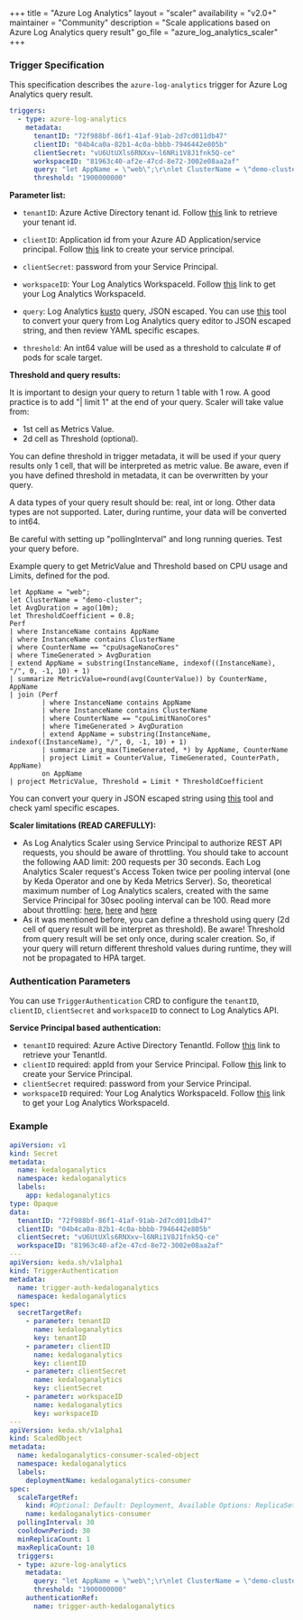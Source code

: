 +++
title = "Azure Log Analytics"
layout = "scaler"
availability = "v2.0+"
maintainer = "Community"
description = "Scale applications based on Azure Log Analytics query result"
go_file = "azure_log_analytics_scaler"
+++

### Trigger Specification

This specification describes the `azure-log-analytics` trigger for Azure Log Analytics query result.

```yaml
triggers:
  - type: azure-log-analytics
    metadata:
      tenantID: "72f988bf-86f1-41af-91ab-2d7cd011db47"
      clientID: "04b4ca0a-82b1-4c0a-bbbb-7946442e805b"
      clientSecret: "vU6UtUXls6RNXxv~l6NRi1V8J1fnk5Q-ce"
      workspaceID: "81963c40-af2e-47cd-8e72-3002e08aa2af"
      query: "let AppName = \"web\";\r\nlet ClusterName = \"demo-cluster\";\r\nlet AvgDuration = ago(10m);\r\nlet ThresholdCoefficient = 0.8;\r\nPerf\r\n| where InstanceName contains AppName\r\n| where InstanceName contains ClusterName\r\n| where CounterName == \"cpuUsageNanoCores\"\r\n| where TimeGenerated > AvgDuration\r\n| extend AppName = substring(InstanceName, indexof((InstanceName), \"/\", 0, -1, 10) + 1)\r\n| summarize MetricValue=round(avg(CounterValue)) by CounterName, AppName\r\n| join (Perf \r\n        | where InstanceName contains AppName\r\n        | where InstanceName contains ClusterName\r\n        | where CounterName == \"cpuLimitNanoCores\"\r\n        | where TimeGenerated > AvgDuration\r\n        | extend AppName = substring(InstanceName, indexof((InstanceName), \"/\", 0, -1, 10) + 1)\r\n        | summarize arg_max(TimeGenerated, *) by AppName, CounterName\r\n        | project Limit = CounterValue, TimeGenerated, CounterPath, AppName)\r\n        on AppName\r\n| project MetricValue, Threshold = Limit * ThresholdCoefficient"
      threshold: "1900000000"
```

**Parameter list:**

- `tenantID`: Azure Active Directory tenant id. Follow [this](https://docs.microsoft.com/en-us/cli/azure/account?view=azure-cli-latest#az-account-show) link to retrieve your tenant id.

- `clientID`: Application id from your Azure AD Application/service principal. Follow [this](https://docs.microsoft.com/en-us/cli/azure/ad/sp?view=azure-cli-latest) link to create your service principal.

- `clientSecret`: password from your Service Principal.
- `workspaceID`: Your Log Analytics WorkspaceId. Follow [this](https://docs.microsoft.com/en-us/cli/azure/monitor/log-analytics/workspace?view=azure-cli-latest#az-monitor-log-analytics-workspace-list) link to get your Log Analytics WorkspaceId.
- `query`: Log Analytics [kusto](https://docs.microsoft.com/en-us/azure/azure-monitor/log-query/get-started-queries) query, JSON escaped. You can use [this](https://www.freeformatter.com/json-escape.html) tool to convert your query from Log Analytics query editor to JSON escaped string, and then review YAML specific escapes.
- `threshold`: An int64 value will be used as a threshold to calculate # of pods for scale target.

**Threshold and query results:**

It is important to design your query to return 1 table with 1 row. A good practice is to add "| limit 1" at the end of your query.
Scaler will take value from:

- 1st cell as Metrics Value.
- 2d cell as Threshold (optional).

You can define threshold in trigger metadata, it will be used if your query results only 1 cell, that will be interpreted as metric value. Be aware, even if you have defined threshold in metadata, it can be overwritten by your query.

A data types of your query result should be: real, int or long. Other data types are not supported. Later, during runtime, your data will be converted to int64.

Be careful with setting up "pollingInterval" and long running queries. Test your query before.

Example query to get MetricValue and Threshold based on CPU usage and Limits, defined for the pod.
```
let AppName = "web";
let ClusterName = "demo-cluster";
let AvgDuration = ago(10m);
let ThresholdCoefficient = 0.8;
Perf
| where InstanceName contains AppName
| where InstanceName contains ClusterName
| where CounterName == "cpuUsageNanoCores"
| where TimeGenerated > AvgDuration
| extend AppName = substring(InstanceName, indexof((InstanceName), "/", 0, -1, 10) + 1)
| summarize MetricValue=round(avg(CounterValue)) by CounterName, AppName
| join (Perf 
        | where InstanceName contains AppName
        | where InstanceName contains ClusterName
        | where CounterName == "cpuLimitNanoCores"
        | where TimeGenerated > AvgDuration
        | extend AppName = substring(InstanceName, indexof((InstanceName), "/", 0, -1, 10) + 1)
        | summarize arg_max(TimeGenerated, *) by AppName, CounterName
        | project Limit = CounterValue, TimeGenerated, CounterPath, AppName)
        on AppName
| project MetricValue, Threshold = Limit * ThresholdCoefficient
```

You can convert your query in JSON escaped string using [this](https://www.freeformatter.com/json-escape.html) tool and check yaml specific escapes.

**Scaler limitations (READ CAREFULLY):**

- As Log Analytics Scaler using Service Principal to authorize REST API requests, you should be aware of throttling. You should take to account the following AAD limit: 200 requests per 30 seconds. Each Log Analytics Scaler request's Access Token twice per pooling interval (one by Keda Operator and one by Keda Metrics Server). So, theoretical maximum number of Log Analytics scalers, created with the same Service Principal for 30sec pooling interval can be 100. Read more about throttling: [here](https://dev.applicationinsights.io/documentation/Authorization/Rate-limits), [here](https://docs.microsoft.com/en-us/previous-versions/azure/ad/graph/howto/azure-ad-graph-api-throttling#what-is-throttling) and [here](https://docs.microsoft.com/en-us/azure/active-directory/users-groups-roles/directory-service-limits-restrictions)
- As it was mentioned before, you can define a threshold using query (2d cell of query result will be interpret as threshold). Be aware! Threshold from query result will be set only once, during scaler creation. So, if your query will return different threshold values during runtime, they will not be propagated to HPA target.
  
### Authentication Parameters

 You can use `TriggerAuthentication` CRD to configure the `tenantID`, `clientID`, `clientSecret` and `workspaceID` to connect to Log Analytics API.

**Service Principal based authentication:**

- `tenantID` required: Azure Active Directory TenantId. Follow [this](https://docs.microsoft.com/en-us/cli/azure/account?view=azure-cli-latest#az-account-show) link to retrieve your TenantId.
- `clientID` required: appId from your Service Principal. Follow [this](https://docs.microsoft.com/en-us/cli/azure/ad/sp?view=azure-cli-latest) link to create your Service Principal.
- `clientSecret` required: password from your Service Principal.
- `workspaceID` required: Your Log Analytics WorkspaceId. Follow [this](https://docs.microsoft.com/en-us/cli/azure/monitor/log-analytics/workspace?view=azure-cli-latest#az-monitor-log-analytics-workspace-list) link to get your Log Analytics WorkspaceId.

### Example

```yaml
apiVersion: v1
kind: Secret
metadata:
  name: kedaloganalytics
  namespace: kedaloganalytics
  labels:
    app: kedaloganalytics
type: Opaque
data:
  tenantID: "72f988bf-86f1-41af-91ab-2d7cd011db47"
  clientID: "04b4ca0a-82b1-4c0a-bbbb-7946442e805b"
  clientSecret: "vU6UtUXls6RNXxv~l6NRi1V8J1fnk5Q-ce"
  workspaceID: "81963c40-af2e-47cd-8e72-3002e08aa2af"
---
apiVersion: keda.sh/v1alpha1
kind: TriggerAuthentication
metadata:
  name: trigger-auth-kedaloganalytics
  namespace: kedaloganalytics
spec:
  secretTargetRef:
    - parameter: tenantID
      name: kedaloganalytics
      key: tenantID
    - parameter: clientID
      name: kedaloganalytics
      key: clientID
    - parameter: clientSecret
      name: kedaloganalytics
      key: clientSecret
    - parameter: workspaceID
      name: kedaloganalytics
      key: workspaceID
---
apiVersion: keda.sh/v1alpha1
kind: ScaledObject
metadata:
  name: kedaloganalytics-consumer-scaled-object
  namespace: kedaloganalytics
  labels:
    deploymentName: kedaloganalytics-consumer
spec:
  scaleTargetRef:
    kind: #Optional: Default: Deployment, Available Options: ReplicaSet, Deployment, DaemonSet, StatefulSet
    name: kedaloganalytics-consumer
  pollingInterval: 30
  cooldownPeriod: 30
  minReplicaCount: 1
  maxReplicaCount: 10
  triggers:
  - type: azure-log-analytics
    metadata:
      query: "let AppName = \"web\";\r\nlet ClusterName = \"demo-cluster\";\r\nlet AvgDuration = ago(10m);\r\nlet ThresholdCoefficient = 0.8;\r\nPerf\r\n| where InstanceName contains AppName\r\n| where InstanceName contains ClusterName\r\n| where CounterName == \"cpuUsageNanoCores\"\r\n| where TimeGenerated > AvgDuration\r\n| extend AppName = substring(InstanceName, indexof((InstanceName), \"/\", 0, -1, 10) + 1)\r\n| summarize MetricValue=round(avg(CounterValue)) by CounterName, AppName\r\n| join (Perf \r\n        | where InstanceName contains AppName\r\n        | where InstanceName contains ClusterName\r\n        | where CounterName == \"cpuLimitNanoCores\"\r\n        | where TimeGenerated > AvgDuration\r\n        | extend AppName = substring(InstanceName, indexof((InstanceName), \"/\", 0, -1, 10) + 1)\r\n        | summarize arg_max(TimeGenerated, *) by AppName, CounterName\r\n        | project Limit = CounterValue, TimeGenerated, CounterPath, AppName)\r\n        on AppName\r\n| project MetricValue, Threshold = Limit * ThresholdCoefficient"
      threshold: "1900000000"
    authenticationRef:
      name: trigger-auth-kedaloganalytics
